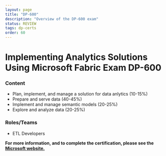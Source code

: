 ```yaml
---
layout: page
title: "DP-600"
description: "Overview of the DP-600 exam"
status: REVIEW
tags: dp-certs
order: 60
---
```

# Implementing Analytics Solutions Using Microsoft Fabric Exam DP-600
  
### Content
  
- Plan, implement, and manage a solution for data anlytics (10-15%)
- Prepare and serve data (40-45%)
- Implement and manage semantic models (20-25%)
- Explore and analyze data (20-25%)
  
### Roles/Teams  
  
- ETL Developers

**For more information, and to complete the certification, please see the [Microsoft website.][dp-600]**

[dp-600]: https://learn.microsoft.com/en-gb/credentials/certifications/exams/dp-600/